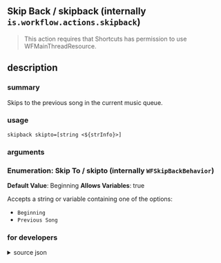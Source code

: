 
## Skip Back / skipback (internally `is.workflow.actions.skipback`)


> This action requires that Shortcuts has permission to use WFMainThreadResource.


## description
### summary
Skips to the previous song in the current music queue.


### usage
`skipback skipto=[string <${strInfo}>]`

### arguments
### Enumeration: Skip To / skipto (internally `WFSkipBackBehavior`)
**Default Value**: Beginning
**Allows Variables**: true


Accepts a string 
or variable
containing one of the options:

- `Beginning`
- `Previous Song`

### for developers

<details><summary>source json</summary>
<p>
```json
{
	"ActionClass": "WFSkipSongAction",
	"ActionKeywords": [
		"ipod",
		"track",
		"music",
		"itunes",
		"previous"
	],
	"Category": "Music",
	"Description": {
		"DescriptionSummary": "Skips to the previous song in the current music queue."
	},
	"IconName": "Rewind.png",
	"InputPassthrough": true,
	"Name": "Skip Back",
	"Parameters": [
		{
			"Class": "WFEnumerationParameter",
			"DefaultValue": "Beginning",
			"Items": [
				"Beginning",
				"Previous Song"
			],
			"Key": "WFSkipBackBehavior",
			"Label": "Skip To"
		}
	],
	"RequiredResources": [
		"WFMainThreadResource"
	],
	"Subcategory": "Playback",
	"WFSkipSongActionMode": "Back"
}
```
</p></details>
